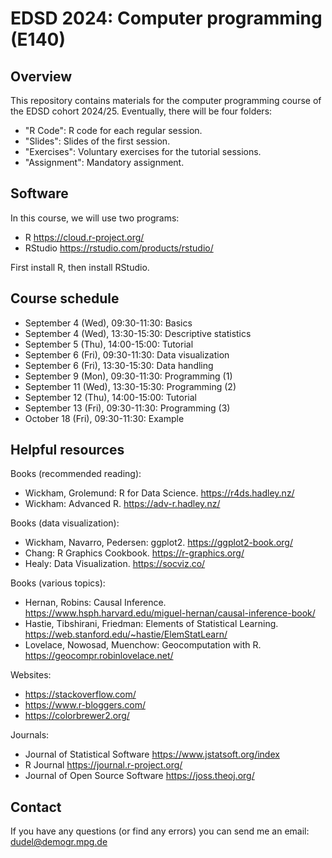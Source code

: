 # EDSD 2024: Computer programming (E140)

## Overview

This repository contains materials for the computer programming course of the EDSD cohort 2024/25. Eventually, there will be four folders:

* "R Code": R code for each regular session.
* "Slides": Slides of the first session.
* "Exercises": Voluntary exercises for the tutorial sessions.  
* "Assignment": Mandatory assignment.

## Software

In this course, we will use two programs:

* R https://cloud.r-project.org/
* RStudio https://rstudio.com/products/rstudio/ 

First install R, then install RStudio.

## Course schedule

* September 4 (Wed), 09:30-11:30: Basics
* September 4 (Wed), 13:30-15:30: Descriptive statistics
* September 5 (Thu), 14:00-15:00: Tutorial 
* September 6 (Fri), 09:30-11:30: Data visualization
* September 6 (Fri), 13:30-15:30: Data handling
* September 9 (Mon), 09:30-11:30: Programming (1)
* September 11 (Wed), 13:30-15:30: Programming (2)
* September 12 (Thu), 14:00-15:00: Tutorial
* September 13 (Fri), 09:30-11:30: Programming (3)
* October 18 (Fri), 09:30-11:30: Example


## Helpful resources

Books (recommended reading):

* Wickham, Grolemund: R for Data Science. https://r4ds.hadley.nz/
* Wickham: Advanced R. https://adv-r.hadley.nz/

Books (data visualization):

* Wickham, Navarro, Pedersen: ggplot2. https://ggplot2-book.org/ 
* Chang: R Graphics Cookbook. https://r-graphics.org/ 
* Healy: Data Visualization. https://socviz.co/ 

Books (various topics):

* Hernan, Robins: Causal Inference. https://www.hsph.harvard.edu/miguel-hernan/causal-inference-book/
* Hastie, Tibshirani, Friedman: Elements of Statistical Learning. https://web.stanford.edu/~hastie/ElemStatLearn/ 
* Lovelace, Nowosad, Muenchow: Geocomputation with R. https://geocompr.robinlovelace.net/ 

Websites:

* https://stackoverflow.com/
* https://www.r-bloggers.com/ 
* https://colorbrewer2.org/

Journals:

* Journal of Statistical Software https://www.jstatsoft.org/index 
* R Journal https://journal.r-project.org/ 
* Journal of Open Source Software https://joss.theoj.org/

## Contact

If you have any questions (or find any errors) you can send me an email: dudel@demogr.mpg.de
